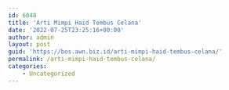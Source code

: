 ```yaml
---
id: 6048
title: 'Arti Mimpi Haid Tembus Celana'
date: '2022-07-25T23:25:16+00:00'
author: admin
layout: post
guid: 'https://bos.awn.biz.id/arti-mimpi-haid-tembus-celana/'
permalink: /arti-mimpi-haid-tembus-celana/
categories:
    - Uncategorized
---
```



